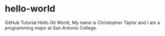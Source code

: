 # hello-world
GitHub Tutorial
Hello Git World,
My name is Christopher Taylor and I am a programming major at San Antonio College.
